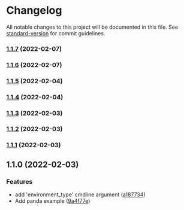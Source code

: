 # Changelog

All notable changes to this project will be documented in this file. See [standard-version](https://github.com/conventional-changelog/standard-version) for commit guidelines.

### [1.1.7](https://github.com/rickstaa/ros-gazebo-gym-examples/compare/v1.1.6...v1.1.7) (2022-02-07)

### [1.1.6](https://github.com/rickstaa/ros-gazebo-gym-examples/compare/v1.1.5...v1.1.6) (2022-02-07)

### [1.1.5](https://github.com/rickstaa/ros-gazebo-gym-examples/compare/v1.1.4...v1.1.5) (2022-02-04)

### [1.1.4](https://github.com/rickstaa/ros-gazebo-gym-examples/compare/v1.1.3...v1.1.4) (2022-02-04)

### [1.1.3](https://github.com/rickstaa/ros-gazebo-gym-examples/compare/v1.1.2...v1.1.3) (2022-02-03)

### [1.1.2](https://github.com/rickstaa/ros-gazebo-gym-examples/compare/v1.1.1...v1.1.2) (2022-02-03)

### [1.1.1](https://github.com/rickstaa/ros-gazebo-gym-examples/compare/v1.1.0...v1.1.1) (2022-02-03)

## 1.1.0 (2022-02-03)


### Features

* add 'environment_type' cmdline argument ([a187734](https://github.com/rickstaa/ros-gazebo-gym-examples/commit/a187734c872e0f9c7911232daffd05dc0d86d022))
* Add panda example ([9a4f77e](https://github.com/rickstaa/ros-gazebo-gym-examples/commit/9a4f77e99623e2ebbb878754c50935f50cb22b57))
